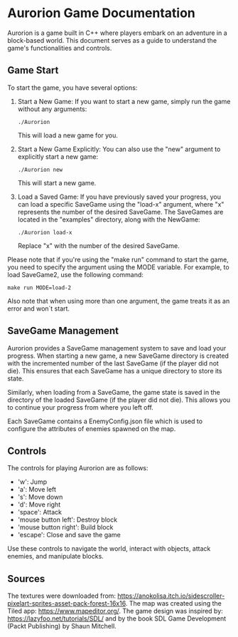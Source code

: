 # Aurorion Game Documentation

Aurorion is a game built in C++ where players embark on an adventure in a block-based world. This document serves as a
guide to understand the game's functionalities and controls.

## Game Start

To start the game, you have several options:

1. Start a New Game: If you want to start a new game, simply run the game without any arguments:
   ```
   ./Aurorion
   ```
   This will load a new game for you.

2. Start a New Game Explicitly: You can also use the "new" argument to explicitly start a new game:
   ```
   ./Aurorion new
   ```
   This will start a new game.

3. Load a Saved Game: If you have previously saved your progress, you can load a specific SaveGame using the "load-x"
   argument, where "x" represents the number of the desired SaveGame. The SaveGames are located in the "examples"
   directory, along with the NewGame:
   ```
   ./Aurorion load-x
   ```
   Replace "x" with the number of the desired SaveGame.

Please note that if you're using the "make run" command to start the game, you need to specify the argument using the
MODE variable. For example, to load SaveGame2, use the following command:

```
make run MODE=load-2
```

Also note that when using more than one argument, the game treats it as an error and won´t start.

## SaveGame Management

Aurorion provides a SaveGame management system to save and load your progress. When starting a new game, a new SaveGame
directory is created with the incremented number of the last SaveGame (if the player did not die). This ensures that
each SaveGame has a unique directory to store its state.

Similarly, when loading from a SaveGame, the game state is saved in the directory of the loaded SaveGame (if the player
did not die). This allows you to continue your progress from where you left off.

Each SaveGame contains a EnemyConfig.json file which is used to configure the attributes of enemies spawned on the map.

## Controls

The controls for playing Aurorion are as follows:

- 'w': Jump
- 'a': Move left
- 's': Move down
- 'd': Move right
- 'space': Attack
- 'mouse button left': Destroy block
- 'mouse button right': Build block
- 'escape': Close and save the game

Use these controls to navigate the world, interact with objects, attack enemies, and manipulate blocks.

## Sources

The textures were downloaded from: https://anokolisa.itch.io/sidescroller-pixelart-sprites-asset-pack-forest-16x16.
The map was created using the Tiled app: https://www.mapeditor.org/.
The game design was inspired by: https://lazyfoo.net/tutorials/SDL/ and by the book SDL Game Development (Packt
Publishing) by Shaun Mitchell.

